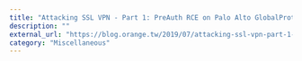 ```yaml
---
title: "Attacking SSL VPN - Part 1: PreAuth RCE on Palo Alto GlobalProtect, with Uber as Case Study!"
description: ""
external_url: "https://blog.orange.tw/2019/07/attacking-ssl-vpn-part-1-preauth-rce-on-palo-alto.html"
category: "Miscellaneous"
---
```

